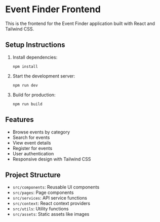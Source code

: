 # Event Finder Frontend

This is the frontend for the Event Finder application built with React and Tailwind CSS.

## Setup Instructions

1. Install dependencies:
   ```
   npm install
   ```

2. Start the development server:
   ```
   npm run dev
   ```

3. Build for production:
   ```
   npm run build
   ```

## Features

- Browse events by category
- Search for events
- View event details
- Register for events
- User authentication
- Responsive design with Tailwind CSS

## Project Structure

- `src/components`: Reusable UI components
- `src/pages`: Page components
- `src/services`: API service functions
- `src/context`: React context providers
- `src/utils`: Utility functions
- `src/assets`: Static assets like images